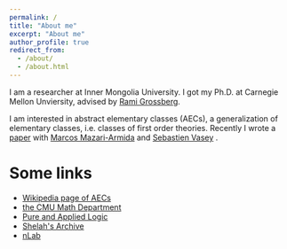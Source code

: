 ```yaml
---
permalink: /
title: "About me"
excerpt: "About me"
author_profile: true
redirect_from: 
  - /about/
  - /about.html
---
```


I am a researcher at Inner Mongolia University. I got my Ph.D. at Carnegie Mellon Unviersity, advised by <a href="http://math.cmu.edu/~rami">Rami Grossberg</a>. 

I am interested in abstract elementary classes (AECs), a generalization of elementary classes, i.e. classes of first order theories. Recently I wrote a [paper](publication/mavy) with <a href='https://sites.baylor.edu/marcos_mazari/'>Marcos Mazari-Armida</a> and <a href='https://svasey.com'>Sebastien Vasey</a> .

Some links
===
+ [Wikipedia page of AECs](https://en.wikipedia.org/wiki/Abstract_elementary_class)
+ [the CMU Math Department](https://math.cmu.edu)
+ [Pure and Applied Logic](http://logic.cmu.edu)
+ [Shelah's Archive](https://shelah.logic.at)
+ [nLab](https://ncatlab.org)